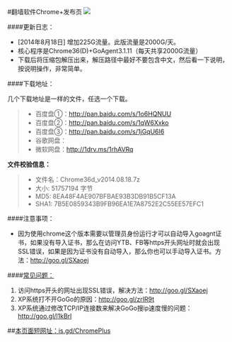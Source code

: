 #翻墙软件Chrome+发布页 ![](https://oq1gjg.bl3301.livefilestore.com/y2mlLXDCNxE4Puvrh_LvWZjKjFJWNvFh1qLCNBpKa_ykS9zlKUsqg2lImG3Tje3vbcsJt9TWo3BLvQP5Bs8xM_hLPpT3mvfZEcjo6e4sfZqSoM7F4Tr2GuZ2rOGGGzLdFgc/chrome48.ico?psid=1)

####更新日志：
* [2014年8月18日] 增加225G流量。此版流量是2000G/天。
* 核心程序是Chrome36(D)+GoAgent3.1.11（每天共享2000G流量）
* 下载后将压缩包解压出来，解压路径中最好不要包含中文，然后看一下说明，按说明操作，非常简单。

####下载地址：

几个下载地址是一样的文件，任选一个下载。
> * 百度盘①：http://pan.baidu.com/s/1o6HQNUU
> * 百度盘②：http://pan.baidu.com/s/1qW6Xxko
> * 百度盘③：http://pan.baidu.com/s/1jGqU6I6
> * 谷歌网盘：
> * 微软网盘：http://1drv.ms/1rhAVRq

**文件校验信息：**
> * 文件名：Chrome36d_v2014.08.18.7z
> * 大小: 51757194 字节
> * MD5: 8EA48F4AE907BFBAE93B3DB91B5CF13A
> * SHA1: 7B5E0859343B9FB96EA1E7A8752E2C55EE57EFC1

####注意事项：
* 因为使用chrome这个版本需要以管理员身份运行才可以自动导入goagnt证书，如果没有导入证书，那么在访问YTB、FB等https开头网址时就会出现SSL错误，如果是因为证书没有自动导入，那么你也可以手动导入证书。方法：http://goo.gl/SXaoej

####[常见问题：](https://github.com/comeforu2012/FQ_FAQ/wiki)

1. 访问https开头的网址出现SSL错误，解决方法：http://goo.gl/SXaoej
2. XP系统打不开GoGo的原因：http://goo.gl/zrIR9t
3. XP系统通过修改TCP/IP连接数来解决GoGo搜ip速度慢的问题：http://goo.gl/l1kBrl

##[本页面短网址：is.gd/ChromePlus](http://is.gd/ChromePlus)